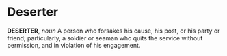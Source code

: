 # Deserter

**DESERTER**, _noun_ A person who forsakes his cause, his post, or his party or friend; particularly, a soldier or seaman who quits the service without permission, and in violation of his engagement.